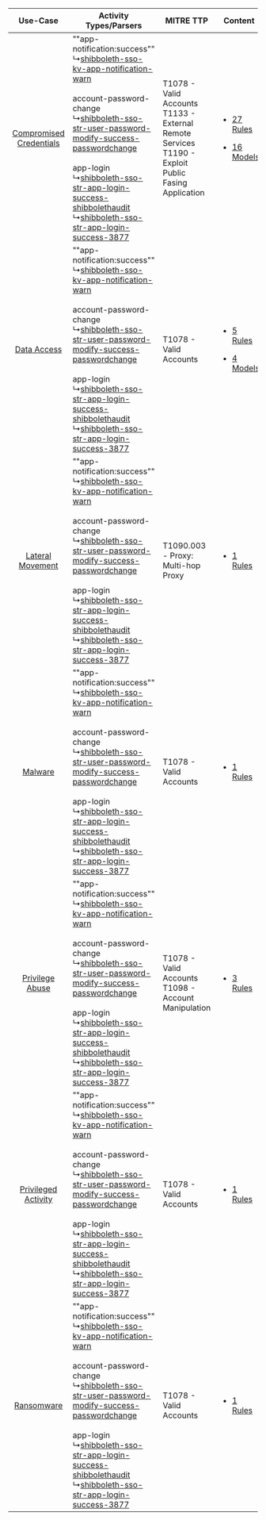 |    Use-Case    | Activity Types/Parsers    | MITRE TTP    | Content    |
|:----:| ---- | ---- | ---- |
| [Compromised Credentials](../../../UseCases/uc_compromised_credentials.md) |  ""app-notification:success""<br> ↳[shibboleth-sso-kv-app-notification-warn](Ps/pC_shibbolethssokvappnotificationwarn.md)<br><br> account-password-change<br> ↳[shibboleth-sso-str-user-password-modify-success-passwordchange](Ps/pC_shibbolethssostruserpasswordmodifysuccesspasswordchange.md)<br><br> app-login<br> ↳[shibboleth-sso-str-app-login-success-shibbolethaudit](Ps/pC_shibbolethssostrapploginsuccessshibbolethaudit.md)<br> ↳[shibboleth-sso-str-app-login-success-3877](Ps/pC_shibbolethssostrapploginsuccess3877.md)<br> | T1078 - Valid Accounts<br>T1133 - External Remote Services<br>T1190 - Exploit Public Fasing Application<br> | [<ul><li>27 Rules</li></ul><ul><li>16 Models</li></ul>](RM/r_m_shibboleth_shibboleth_sso_Compromised_Credentials.md) |
|    [Data Access](../../../UseCases/uc_data_access.md)    |  ""app-notification:success""<br> ↳[shibboleth-sso-kv-app-notification-warn](Ps/pC_shibbolethssokvappnotificationwarn.md)<br><br> account-password-change<br> ↳[shibboleth-sso-str-user-password-modify-success-passwordchange](Ps/pC_shibbolethssostruserpasswordmodifysuccesspasswordchange.md)<br><br> app-login<br> ↳[shibboleth-sso-str-app-login-success-shibbolethaudit](Ps/pC_shibbolethssostrapploginsuccessshibbolethaudit.md)<br> ↳[shibboleth-sso-str-app-login-success-3877](Ps/pC_shibbolethssostrapploginsuccess3877.md)<br> | T1078 - Valid Accounts<br>    | [<ul><li>5 Rules</li></ul><ul><li>4 Models</li></ul>](RM/r_m_shibboleth_shibboleth_sso_Data_Access.md)    |
|        [Lateral Movement](../../../UseCases/uc_lateral_movement.md)        |  ""app-notification:success""<br> ↳[shibboleth-sso-kv-app-notification-warn](Ps/pC_shibbolethssokvappnotificationwarn.md)<br><br> account-password-change<br> ↳[shibboleth-sso-str-user-password-modify-success-passwordchange](Ps/pC_shibbolethssostruserpasswordmodifysuccesspasswordchange.md)<br><br> app-login<br> ↳[shibboleth-sso-str-app-login-success-shibbolethaudit](Ps/pC_shibbolethssostrapploginsuccessshibbolethaudit.md)<br> ↳[shibboleth-sso-str-app-login-success-3877](Ps/pC_shibbolethssostrapploginsuccess3877.md)<br> | T1090.003 - Proxy: Multi-hop Proxy<br>    | [<ul><li>1 Rules</li></ul>](RM/r_m_shibboleth_shibboleth_sso_Lateral_Movement.md)    |
|    [Malware](../../../UseCases/uc_malware.md)    |  ""app-notification:success""<br> ↳[shibboleth-sso-kv-app-notification-warn](Ps/pC_shibbolethssokvappnotificationwarn.md)<br><br> account-password-change<br> ↳[shibboleth-sso-str-user-password-modify-success-passwordchange](Ps/pC_shibbolethssostruserpasswordmodifysuccesspasswordchange.md)<br><br> app-login<br> ↳[shibboleth-sso-str-app-login-success-shibbolethaudit](Ps/pC_shibbolethssostrapploginsuccessshibbolethaudit.md)<br> ↳[shibboleth-sso-str-app-login-success-3877](Ps/pC_shibbolethssostrapploginsuccess3877.md)<br> | T1078 - Valid Accounts<br>    | [<ul><li>1 Rules</li></ul>](RM/r_m_shibboleth_shibboleth_sso_Malware.md)    |
|         [Privilege Abuse](../../../UseCases/uc_privilege_abuse.md)         |  ""app-notification:success""<br> ↳[shibboleth-sso-kv-app-notification-warn](Ps/pC_shibbolethssokvappnotificationwarn.md)<br><br> account-password-change<br> ↳[shibboleth-sso-str-user-password-modify-success-passwordchange](Ps/pC_shibbolethssostruserpasswordmodifysuccesspasswordchange.md)<br><br> app-login<br> ↳[shibboleth-sso-str-app-login-success-shibbolethaudit](Ps/pC_shibbolethssostrapploginsuccessshibbolethaudit.md)<br> ↳[shibboleth-sso-str-app-login-success-3877](Ps/pC_shibbolethssostrapploginsuccess3877.md)<br> | T1078 - Valid Accounts<br>T1098 - Account Manipulation<br>    | [<ul><li>3 Rules</li></ul>](RM/r_m_shibboleth_shibboleth_sso_Privilege_Abuse.md)    |
|     [Privileged Activity](../../../UseCases/uc_privileged_activity.md)     |  ""app-notification:success""<br> ↳[shibboleth-sso-kv-app-notification-warn](Ps/pC_shibbolethssokvappnotificationwarn.md)<br><br> account-password-change<br> ↳[shibboleth-sso-str-user-password-modify-success-passwordchange](Ps/pC_shibbolethssostruserpasswordmodifysuccesspasswordchange.md)<br><br> app-login<br> ↳[shibboleth-sso-str-app-login-success-shibbolethaudit](Ps/pC_shibbolethssostrapploginsuccessshibbolethaudit.md)<br> ↳[shibboleth-sso-str-app-login-success-3877](Ps/pC_shibbolethssostrapploginsuccess3877.md)<br> | T1078 - Valid Accounts<br>    | [<ul><li>1 Rules</li></ul>](RM/r_m_shibboleth_shibboleth_sso_Privileged_Activity.md)    |
|    [Ransomware](../../../UseCases/uc_ransomware.md)    |  ""app-notification:success""<br> ↳[shibboleth-sso-kv-app-notification-warn](Ps/pC_shibbolethssokvappnotificationwarn.md)<br><br> account-password-change<br> ↳[shibboleth-sso-str-user-password-modify-success-passwordchange](Ps/pC_shibbolethssostruserpasswordmodifysuccesspasswordchange.md)<br><br> app-login<br> ↳[shibboleth-sso-str-app-login-success-shibbolethaudit](Ps/pC_shibbolethssostrapploginsuccessshibbolethaudit.md)<br> ↳[shibboleth-sso-str-app-login-success-3877](Ps/pC_shibbolethssostrapploginsuccess3877.md)<br> | T1078 - Valid Accounts<br>    | [<ul><li>1 Rules</li></ul>](RM/r_m_shibboleth_shibboleth_sso_Ransomware.md)    |